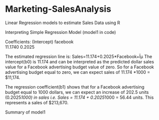 # Marketing-SalesAnalysis
Linear Regression models to estimate Sales Data using R

Interpreting Simple Regression Model (model1 in code)

Coefficients:
(Intercept)     facebook  
    11.1740       0.2025 
    
The estimated regression line is: Sales=11.174+0.2025*Facebook+Ïµ
The intercept(b0) is 11.174 and can be interpreted as the predicted dollar sales value 
for a Facebook advertising budget value of zero. So for a Facebook advertising budget equal 
to zero, we can expect sales of 11.174 *1000 = $11,174.

The regression coefficient(b1) shows that for a Facebook advertising budget equal to 1000 dollars, 
we can expect an increase of 202.5 units (0.2025*1000) in sales 
i.e. Sales = 11.174 + 0.2025*1000 = 56.44 units. This represents a sales of $213,670.


Summary of model1 

